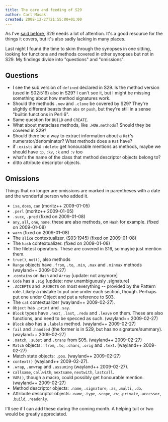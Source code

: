 ```yaml
---
title: The care and feeding of S29
author: Carl Mäsak
created: 2008-12-27T21:55:00+01:00
---
```

As I've [said before](http://strangelyconsistent.org/blog/november-6-2008-making-waves), S29 needs a lot of attention. It's a good resource for the things it covers, but it's also sadly lacking in many places.

Last night I found the time to skim through the synopses in one sitting, looking for functions and methods covered in other synopses but not in S29. My findings divide into "questions" and "omissions".

## Questions

- I see the sub version of `defined` declared in S29. Is the method version (used in S02:519) also in S29? I can't see it, but I might be missing something about how method signatures work.
- Should the methods `.new` and `.clone` be covered by S29? They're slightly different beasts than `abs` or `push`, but they're still in a sense "builtin functions in Perl 6".
- Same question for `BUILD` and `CREATE`.
- What about metaclass methods, like `.HOW.methods`? Should they be covered in S29?
- Should there be a way to extract information about a `Rat`'s numerator/denominator? What methods does a `Rat` have?
- if `:exists` and `:delete` get honourable mentions as methods, maybe we should have `:p`, `:kv`, `:k` and `:v` too
- what's the name of the class that method descriptor objects belong to?
- ditto attribute descriptor objects.

## Omissions

Things that no longer are omissions are marked in parentheses with a date and the wonderful person who added it.

-  `isa`, `does`, `can` (moritz++ 2009-01-05)
-  `.perl` (moritz++ 2009-01-05)
-  `.succ`, `.pred` (fixed on 2009-01-08)
-  `any`, `all`, `one`, `none`. these are also methods, on `Hash` for example. (fixed on 2009-01-08)
-  `warn` (fixed on 2009-01-08)
- The `slice` contextualizer. (S03:1945) (fixed on 2009-01-08)
- The `hash` contextualizer. (fixed on 2009-01-08)
- The filetest operators. These are covered in S16, so maybe just mention them.
-  `true()`, `not()`, also methods
-  `Range` objects have `.from`, `.to`, `.min`, `.max` and `.minmax` methods (wayland++ 2009-02-27)
- .`contains` on `Hash` and `Array` [update: not anymore]
-  `Code` has a `.sig` [update: now unambiguously .signature]
-  `.ACCEPTS` and `.REJECTS` on most everything -- provided by the Pattern role. Likely a mistake to put one under each section, though. Perhaps put one under Object and put a reference to S03.
- The `cat` contextualizer (wayland++ 2009-02-27).
-  `Object` has `.print` and `.say`.
-  `Block` types have `.next`, `.last`, `.redo` and `.leave` on them. These are also functions, and need to be specced as such. (wayland++ 2009-02-27)
-  `Block` also has a `.labels` method. (wayland++ 2009-02-27)
-  `fail` and `.handled` (the former is in S29, but has no signature/summary). (wayland++ 2009-02-27)
-  `.match`, `.subst` and `.trans` from S05. (wayland++ 2009-02-27)
-  `Match` objects: `.from`, `.to`, `.chars`, `.orig` and `.text`. (wayland++ 2009-02-27)
- Match state objects: `.pos`. (wayland++ 2009-02-27)
-  `context()` (wayland++ 2009-02-27).
-  `.wrap`, `.unwrap` and `.assuming` (wayland++ 2009-02-27).
-  `callsame`, `callwith`, `nextsame`, `nextwith`, `lastcall`.
-  `VAR()`, though a macro, could possibly get honourable mention. (wayland++ 2009-02-27)
- Method descriptor objects: `.name`, `.signature`, `.as`, `.multi`, `.do`.
- Attribute descriptor objects: .`name`, .`type`, .`scope`, .`rw`, .`private`, .`accessor`, .`build`, .`readonly`.

I'll see if I can add these during the coming month. A helping tuit or two would be greatly appreciated.


